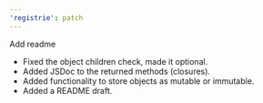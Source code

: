 ```yaml
---
'registrie': patch
---
```


Add readme

- Fixed the object children check, made it optional.
- Added JSDoc to the returned methods (closures).
- Added functionality to store objects as mutable or immutable.
- Added a README draft.